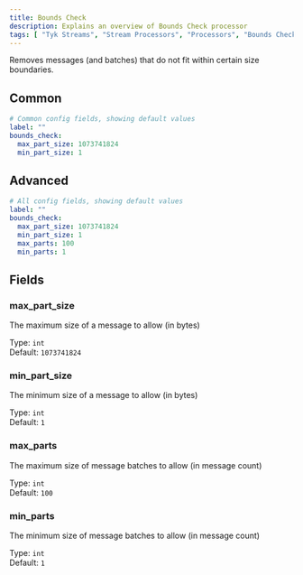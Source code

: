 ```yaml
---
title: Bounds Check
description: Explains an overview of Bounds Check processor
tags: [ "Tyk Streams", "Stream Processors", "Processors", "Bounds Check" ]
---
```


Removes messages (and batches) that do not fit within certain size boundaries.


## Common

```yml
# Common config fields, showing default values
label: ""
bounds_check:
  max_part_size: 1073741824
  min_part_size: 1
```

## Advanced

```yml
# All config fields, showing default values
label: ""
bounds_check:
  max_part_size: 1073741824
  min_part_size: 1
  max_parts: 100
  min_parts: 1
```

## Fields

### max_part_size

The maximum size of a message to allow (in bytes)


Type: `int`  
Default: `1073741824`  

### min_part_size

The minimum size of a message to allow (in bytes)


Type: `int`  
Default: `1`  

### max_parts

The maximum size of message batches to allow (in message count)


Type: `int`  
Default: `100`  

### min_parts

The minimum size of message batches to allow (in message count)


Type: `int`  
Default: `1`  
